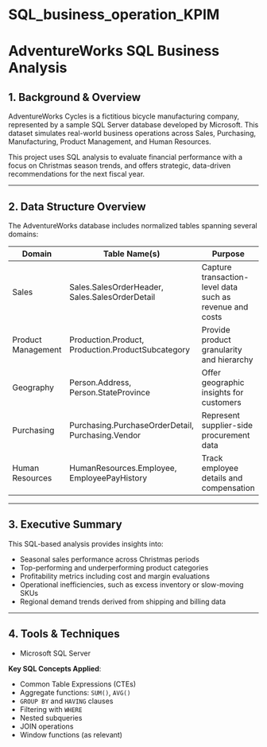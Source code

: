 # SQL_business_operation_KPIM

# AdventureWorks SQL Business Analysis

## 1. Background & Overview
AdventureWorks Cycles is a fictitious bicycle manufacturing company, represented by a sample SQL Server database developed by Microsoft. This dataset simulates real-world business operations across Sales, Purchasing, Manufacturing, Product Management, and Human Resources.

This project uses SQL analysis to evaluate financial performance with a focus on Christmas season trends, and offers strategic, data-driven recommendations for the next fiscal year.

---

## 2. Data Structure Overview
The AdventureWorks database includes normalized tables spanning several domains:

| Domain             | Table Name(s)                                    | Purpose                                                  |
|--------------------|--------------------------------------------------|----------------------------------------------------------|
| Sales              | Sales.SalesOrderHeader, Sales.SalesOrderDetail   | Capture transaction-level data such as revenue and costs |
| Product Management | Production.Product, Production.ProductSubcategory| Provide product granularity and hierarchy                |
| Geography          | Person.Address, Person.StateProvince             | Offer geographic insights for customers                  |
| Purchasing         | Purchasing.PurchaseOrderDetail, Purchasing.Vendor| Represent supplier-side procurement data                 |
| Human Resources    | HumanResources.Employee, EmployeePayHistory      | Track employee details and compensation                  |


---

## 3. Executive Summary
This SQL-based analysis provides insights into:

- Seasonal sales performance across Christmas periods
- Top-performing and underperforming product categories
- Profitability metrics including cost and margin evaluations
- Operational inefficiencies, such as excess inventory or slow-moving SKUs
- Regional demand trends derived from shipping and billing data

---

## 4. Tools & Techniques
- Microsoft SQL Server

**Key SQL Concepts Applied**:
- Common Table Expressions (CTEs)
- Aggregate functions: `SUM()`, `AVG()`
- `GROUP BY` and `HAVING` clauses
- Filtering with `WHERE`
- Nested subqueries
- JOIN operations
- Window functions (as relevant)
